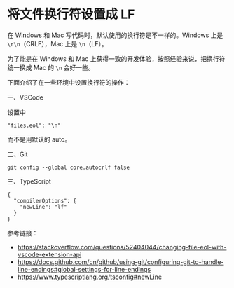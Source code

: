 # 将文件换行符设置成 LF

在 Windows 和 Mac 写代码时，默认使用的换行符是不一样的。Windows 上是 `\r\n`（CRLF），Mac 上是 `\n`（LF）。

为了能是在 Windows 和 Mac 上获得一致的开发体验，按照经验来说，把换行符统一换成 Mac 的 `\n` 会好一些。

下面介绍了在一些环境中设置换行符的操作：

一、VSCode

设置中

```
"files.eol": "\n"
```

而不是用默认的 auto。

二、Git

```
git config --global core.autocrlf false
```

三、TypeScript

```
{
  "compilerOptions": {
    "newLine": "lf"
  }
}
```


参考链接：

- https://stackoverflow.com/questions/52404044/changing-file-eol-with-vscode-extension-api
- https://docs.github.com/cn/github/using-git/configuring-git-to-handle-line-endings#global-settings-for-line-endings
- https://www.typescriptlang.org/tsconfig#newLine

